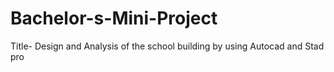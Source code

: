# Bachelor-s-Mini-Project
Title- Design and Analysis of the school building by using Autocad and Stad pro
